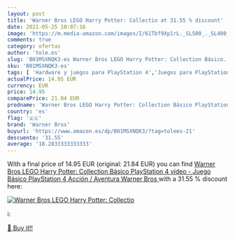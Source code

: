 ```yaml
---
layout: post
title: 'Warner Bros LEGO Harry Potter: Collectio at 31.55 % discount'
date: 2021-05-25 10:07:16
image: 'https://m.media-amazon.com/images/I/61Tbf9Xp1rL._SL500_._SL400_.jpg'
comments: true
category: ofertas
author: 'tole.es'
slug: 'B01MSXNQK3-es Warner Bros LEGO Harry Potter: Collection Básico...'
sku: 'B01MSXNQK3-es'
tags: [ 'Hardware y juegos para PlayStation 4','Juegos para PlayStation 4','Videojuegos','lego','warner bros', ]
actualPrice: 14.95 EUR
currency: EUR
price: 14.95
comparePrice: 21.84 EUR
prodname: 'Warner Bros LEGO Harry Potter: Collection Básico PlayStation 4 vídeo - Juego  Básico  PlayStation 4  Acción / Aventura  Warner Bros '
country: 'es'
flag: '🇪🇸'
brand: 'Warner Bros'
buyurl: 'https://www.amazon.es/dp/B01MSXNQK3/?tag=tolees-21'
descuento: '31.55'
average: '18.2833333333333'
---
```


With a final price of 14.95 EUR (original: 21.84 EUR) you can find [Warner Bros LEGO Harry Potter: Collection Básico PlayStation 4 vídeo - Juego  Básico  PlayStation 4  Acción / Aventura  Warner Bros ](https://www.amazon.es/dp/B01MSXNQK3/?tag=tolees-21) with a  31.55 % discount here:

[![Warner Bros LEGO Harry Potter: Collectio](https://m.media-amazon.com/images/I/61Tbf9Xp1rL._SL500_._SL400_.jpg)](https://www.amazon.es/dp/B01MSXNQK3/?tag=tolees-21)

ℹ️:


[🛒 Buy it!!](https://www.amazon.es/dp/B01MSXNQK3/?tag=tolees-21)
